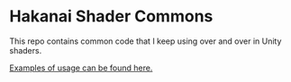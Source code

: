 # Hakanai Shader Commons

This repo contains common code that I keep using over and over in Unity shaders.

[Examples of usage can be found here.](https://github.com/ephemeral-laboratories/HakanaiShaderCommonsExamples)
